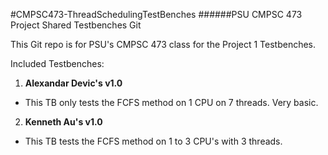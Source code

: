 #CMPSC473-ThreadSchedulingTestBenches
######PSU CMPSC 473 Project Shared Testbenches Git

This Git repo is for PSU's CMPSC 473 class for the Project 1 Testbenches. 

Included Testbenches:

1. **Alexandar Devic's v1.0**
  * This TB only tests the FCFS method on 1 CPU on 7 threads. Very basic.
  
2. **Kenneth Au's v1.0**
  * This TB tests the FCFS method on 1 to 3 CPU's with 3 threads.
